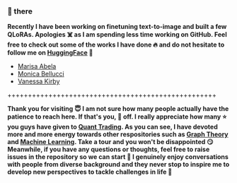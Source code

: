 ### 👋 there

**Recently I have been working on finetuning text-to-image and built a few QLoRAs. Apologies ☠️ as I am spending less time working on GitHub. Feel free to check out some of the works I have done 🔥 and do not hesitate to follow me on <a href=https://huggingface.co/je-suis-tm>HuggingFace</a> 🤗**

* <a href=https://huggingface.co/je-suis-tm/marisa_abela_lora_flux_nf4>Marisa Abela</a>
* <a href=https://huggingface.co/je-suis-tm/monica_bellucci_lora_flux_nf4>Monica Bellucci</a>
* <a href=https://huggingface.co/je-suis-tm/vanessa_kirby_lora_flux_nf4>Vanessa Kirby</a>


+++++++++++++++++++++++++++++++++++++++++++++++++++

**Thank you for visiting :innocent: I am not sure how many people actually have the patience to reach here. If that's you, 🎩 off. I really appreciate how many :star: you guys have given to <a href=https://github.com/je-suis-tm/quant-trading>Quant Trading</a>. As you can see, I have devoted more and more energy towards other respositories such as <a href=https://github.com/je-suis-tm/graph-theory>Graph Theory</a> and <a href=https://github.com/je-suis-tm/machine-learning>Machine Learning</a>. Take a tour and you won't be disappointed :smirk: Meanwhile, if you have any questions or thoughts, feel free to raise issues in the repository so we can start :speech_balloon: I genuinely enjoy conversations with people from diverse background and they never stop to inspire me to develop new perspectives to tackle challenges in life :muscle:**
